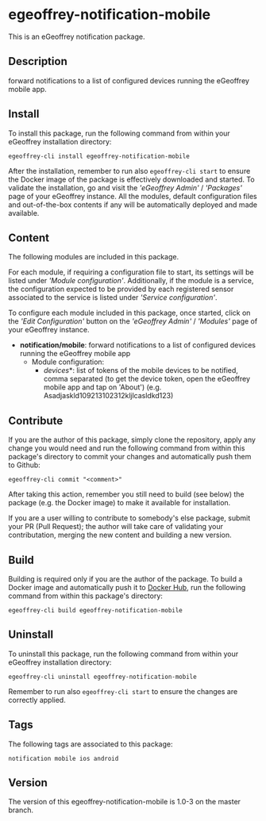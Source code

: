 # egeoffrey-notification-mobile

This is an eGeoffrey notification package.

## Description

forward notifications to a list of configured devices running the eGeoffrey mobile app.

## Install

To install this package, run the following command from within your eGeoffrey installation directory:
```
egeoffrey-cli install egeoffrey-notification-mobile
```
After the installation, remember to run also `egeoffrey-cli start` to ensure the Docker image of the package is effectively downloaded and started.
To validate the installation, go and visit the *'eGeoffrey Admin'* / *'Packages'* page of your eGeoffrey instance. All the modules, default configuration files and out-of-the-box contents if any will be automatically deployed and made available.
## Content

The following modules are included in this package.

For each module, if requiring a configuration file to start, its settings will be listed under *'Module configuration'*. Additionally, if the module is a service, the configuration expected to be provided by each registered sensor associated to the service is listed under *'Service configuration'*.

To configure each module included in this package, once started, click on the *'Edit Configuration'* button on the *'eGeoffrey Admin'* / *'Modules'* page of your eGeoffrey instance.
- **notification/mobile**: forward notifications to a list of configured devices running the eGeoffrey mobile app
  - Module configuration:
    - *devices**: list of tokens of the mobile devices to be notified, comma separated (to get the device token, open the eGeoffrey mobile app and tap on 'About') (e.g. Asadjaskld109213102312kljlcasldkd123)

## Contribute

If you are the author of this package, simply clone the repository, apply any change you would need and run the following command from within this package's directory to commit your changes and automatically push them to Github:
```
egeoffrey-cli commit "<comment>"
```
After taking this action, remember you still need to build (see below) the package (e.g. the Docker image) to make it available for installation.

If you are a user willing to contribute to somebody's else package, submit your PR (Pull Request); the author will take care of validating your contributation, merging the new content and building a new version.

## Build

Building is required only if you are the author of the package. To build a Docker image and automatically push it to [Docker Hub](https://hub.docker.com/r/egeoffrey/egeoffrey-notification-mobile), run the following command from within this package's directory:
```
egeoffrey-cli build egeoffrey-notification-mobile
```

## Uninstall

To uninstall this package, run the following command from within your eGeoffrey installation directory:
```
egeoffrey-cli uninstall egeoffrey-notification-mobile
```
Remember to run also `egeoffrey-cli start` to ensure the changes are correctly applied.
## Tags

The following tags are associated to this package:
```
notification mobile ios android
```

## Version

The version of this egeoffrey-notification-mobile is 1.0-3 on the master branch.
